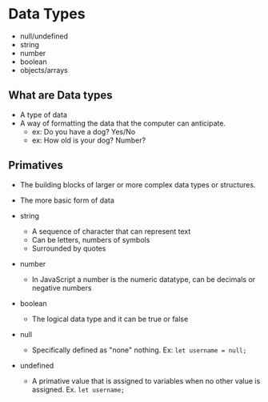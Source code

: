 # Data Types

- null/undefined
- string
- number
- boolean
- objects/arrays

## What are Data types

- A type of data
- A way of formatting the data that the computer can anticipate.
  - ex: Do you have a dog? Yes/No
  - ex: How old is your dog? Number?

## Primatives

- The building blocks of larger or more complex data types or structures.
- The more basic form of data

- string
  - A sequence of character that can represent text
  - Can be letters, numbers of symbols
  - Surrounded by quotes
- number
  - In JavaScript a number is the numeric datatype, can be decimals or negative numbers
- boolean
  - The logical data type and it can be true or false
- null
  - Specifically defined as "none" nothing. Ex: `let username = null;`
- undefined
  - A primative value that is assigned to variables when no other value is assigned. Ex. `let username;`
